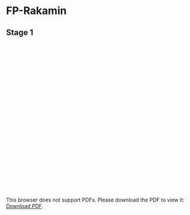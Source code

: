 # FP-Rakamin

## Stage 1

<object data="Stage 1 - Laporan Homework EDA - peerData.pdf" type="application/pdf" width="720" height="405">
    <embed src="Stage 1 - Laporan Homework EDA - peerData.pdf" width="720" height="405">
        <p>This browser does not support PDFs. Please download the PDF to view it: <a href="Stage 1 - Laporan Homework EDA - peerData.pdf">Download PDF</a>.</p>
    </embed>
</object>
